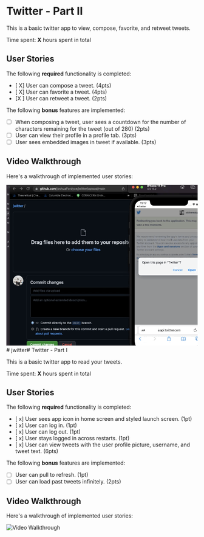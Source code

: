 # Twitter - Part II

This is a basic twitter app to view, compose, favorite, and retweet tweets.

Time spent: **X** hours spent in total

## User Stories

The following **required** functionality is completed:

- [ X] User can compose a tweet. (4pts)
- [ X] User can favorite a tweet. (4pts)
- [X ] User can retweet a tweet. (2pts)

The following **bonus** features are implemented:

- [ ] When composing a tweet, user sees a countdown for the number of characters remaining for the tweet (out of 280) (2pts)
- [ ] User can view their profile in a profile tab. (3pts)
- [ ] User sees embedded images in tweet if available. (3pts)

## Video Walkthrough

Here's a walkthrough of implemented user stories:

<img src='assignment4.gif' title='Video Walkthrough' width='' alt='Video Walkthrough' />
# jwitter# Twitter - Part I

This is a basic twitter app to read your tweets.

Time spent: **X** hours spent in total

## User Stories

The following **required** functionality is completed:

- [ x] User sees app icon in home screen and styled launch screen. (1pt)
- [ x] User can log in. (1pt)
- [ x] User can log out. (1pt)
- [ x] User stays logged in across restarts. (1pt)
- [ x] User can view tweets with the user profile picture, username, and tweet text. (6pts)

The following **bonus** features are implemented:

- [ ] User can pull to refresh. (1pt)
- [ ] User can load past tweets infinitely. (2pts)

## Video Walkthrough

Here's a walkthrough of implemented user stories:

<img src='twitter.gif' title='Video Walkthrough' width='' alt='Video Walkthrough' />
